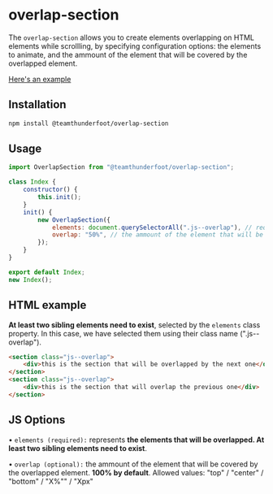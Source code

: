 # overlap-section

The `overlap-section` allows you to create elements overlapping on HTML elements while scrollling, by specifying configuration options: the elements to animate, and the ammount of the element that will be covered by the overlapped element.

[Here's an example](https://team-thunderfoot.github.io/overlap-section/)

## Installation

```sh
npm install @teamthunderfoot/overlap-section
```

## Usage

```js
import OverlapSection from "@teamthunderfoot/overlap-section";

class Index {
    constructor() {
        this.init();
    }
    init() {
        new OverlapSection({
            elements: document.querySelectorAll(".js--overlap"), // required -> the elements that will be overlapped
            overlap: "50%", // the ammount of the element that will be covered by the overlapped element. 100% by default. Allowed values: "top" / "center" / "bottom" / "X%"" / "Xpx"
        });
    }
}

export default Index;
new Index();
```

## HTML example

**At least two sibling elements need to exist**, selected by the `elements` class property. In this case, we have selected them using their class name (".js--overlap").

```html
<section class="js--overlap">
    <div>this is the section that will be overlapped by the next one</div>
</section>
<section class="js--overlap">
    <div>this is the section that will overlap the previous one</div>
</section>
```

## JS Options

• `elements (required):` represents **the elements that will be overlapped. At least two sibling elements need to exist**.

• `overlap (optional):` the ammount of the element that will be covered by the overlapped element. **100% by default**. Allowed values: "top" / "center" / "bottom" / "X%"" / "Xpx"
